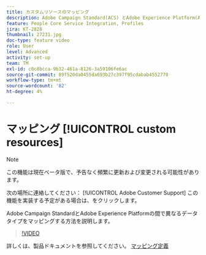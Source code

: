 ```yaml
---
title: カスタムリソースのマッピング
description: Adobe Campaign Standard(ACS) とAdobe Experience Platform(AEP) の間で異なるデータタイプをマッピングする方法を説明します
feature: People Core Service Integration, Profiles
jira: KT-2828
thumbnail: 27231.jpg
doc-type: feature video
role: User
level: Advanced
activity: set-up
team: TM
exl-id: c0c8bcca-9b32-461a-8126-3a59106fe6ac
source-git-commit: 89f520da0455da693b27c397f95cdabab4552770
workflow-type: tm+mt
source-wordcount: '82'
ht-degree: 4%

---
```


# マッピング [!UICONTROL custom resources]

>[!NOTE]
>
>この機能は現在ベータ版で、予告なく頻繁に更新および変更される可能性があります。
>
>次の場所に連絡してください： [!UICONTROL Adobe Customer Support] この機能を実装する予定がある場合は、をクリックします。

Adobe Campaign StandardとAdobe Experience Platformの間で異なるデータタイプをマッピングする方法を説明します。

>[!VIDEO](https://video.tv.adobe.com/v/27231?quality=12&learn=on)

詳しくは、製品ドキュメントを参照してください。 [マッピング定義](https://experienceleague.adobe.com/docs/campaign-standard/using/integrating-with-adobe-cloud/adobe-experience-platform/data-connector/aep-mapping-definition.html)
